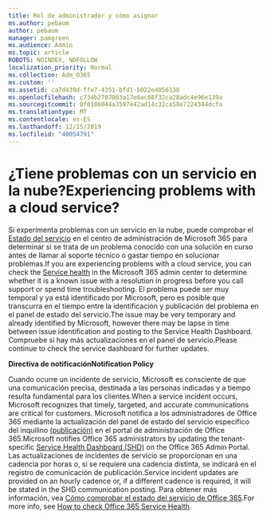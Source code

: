 ```yaml
---
title: Rol de administrador y cómo asignar
ms.author: pebaum
author: pebaum
manager: pamgreen
ms.audience: Admin
ms.topic: article
ROBOTS: NOINDEX, NOFOLLOW
localization_priority: Normal
ms.collection: Adm_O365
ms.custom: ''
ms.assetid: ca7d439d-ffe7-4351-bfd1-b022e4056138
ms.openlocfilehash: c734b2707003a17e6ac88f32ca28adc4e96e139a
ms.sourcegitcommit: 0f0186044a3597e42ad14c32ca58e7224344dcfa
ms.translationtype: MT
ms.contentlocale: es-ES
ms.lasthandoff: 12/15/2019
ms.locfileid: "40054791"
---
```

# <a name="experiencing-problems-with-a-cloud-service"></a><span data-ttu-id="6c5c5-102">¿Tiene problemas con un servicio en la nube?</span><span class="sxs-lookup"><span data-stu-id="6c5c5-102">Experiencing problems with a cloud service?</span></span>

<span data-ttu-id="6c5c5-103">Si experimenta problemas con un servicio en la nube, puede comprobar el [Estado del servicio](https://admin.microsoft.com/AdminPortal/Home#/servicehealth) en el centro de administración de Microsoft 365 para determinar si se trata de un problema conocido con una solución en curso antes de llamar al soporte técnico o gastar tiempo en solucionar problemas.</span><span class="sxs-lookup"><span data-stu-id="6c5c5-103">If you are experiencing problems with a cloud service, you can check the [Service health](https://admin.microsoft.com/AdminPortal/Home#/servicehealth) in the Microsoft 365 admin center to determine whether it is a known issue with a resolution in progress before you call support or spend time troubleshooting.</span></span> <span data-ttu-id="6c5c5-104">El problema puede ser muy temporal y ya está identificado por Microsoft, pero es posible que transcurra en el tiempo entre la identificación y publicación del problema en el panel de estado del servicio.</span><span class="sxs-lookup"><span data-stu-id="6c5c5-104">The issue may be very temporary and already identified by Microsoft, however there may be lapse in time between issue identification and posting to the Service Health Dashboard.</span></span> <span data-ttu-id="6c5c5-105">Compruebe si hay más actualizaciones en el panel de servicio.</span><span class="sxs-lookup"><span data-stu-id="6c5c5-105">Please continue to check the service dashboard for further updates.</span></span>

<span data-ttu-id="6c5c5-106">**Directiva de notificación**</span><span class="sxs-lookup"><span data-stu-id="6c5c5-106">**Notification Policy**</span></span>

<span data-ttu-id="6c5c5-107">Cuando ocurre un incidente de servicio, Microsoft es consciente de que una comunicación precisa, destinada a las personas indicadas y a tiempo resulta fundamental para los clientes.</span><span class="sxs-lookup"><span data-stu-id="6c5c5-107">When a service incident occurs, Microsoft recognizes that timely, targeted, and accurate communications are critical for customers.</span></span> <span data-ttu-id="6c5c5-108">Microsoft notifica a los administradores de Office 365 mediante la actualización del panel de estado del servicio específico del inquilino [(publicación)](https://admin.microsoft.com/AdminPortal/Home#/servicehealth) en el portal de administración de Office 365.</span><span class="sxs-lookup"><span data-stu-id="6c5c5-108">Microsoft notifies Office 365 administrators by updating the tenant-specific [Service Health Dashboard (SHD)](https://admin.microsoft.com/AdminPortal/Home#/servicehealth) on the Office 365 Admin Portal.</span></span> <span data-ttu-id="6c5c5-109">Las actualizaciones de incidentes de servicio se proporcionan en una cadencia por horas o, si se requiere una cadencia distinta, se indicará en el registro de comunicación de publicación.</span><span class="sxs-lookup"><span data-stu-id="6c5c5-109">Service incident updates are provided on an hourly cadence or, if a different cadence is required, it will be stated in the SHD communication posting.</span></span> <span data-ttu-id="6c5c5-110">Para obtener más información, vea [Cómo comprobar el estado del servicio de Office 365](https://docs.microsoft.com/office365/enterprise/view-service-health).</span><span class="sxs-lookup"><span data-stu-id="6c5c5-110">For more info, see [How to check Office 365 Service Health](https://docs.microsoft.com/office365/enterprise/view-service-health).</span></span>

